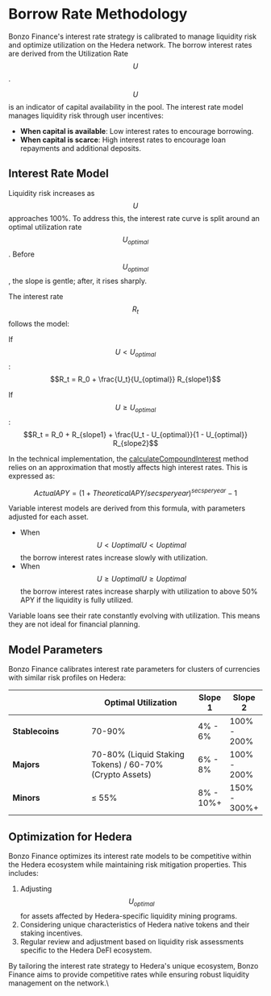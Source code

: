 # Borrow Rate Methodology

Bonzo Finance's interest rate strategy is calibrated to manage liquidity risk and optimize utilization on the Hedera network. The borrow interest rates are derived from the Utilization Rate $$U$$.

$$U$$ is an indicator of capital availability in the pool. The interest rate model manages liquidity risk through user incentives:

* **When capital is available**: Low interest rates to encourage borrowing.
* **When capital is scarce**: High interest rates to encourage loan repayments and additional deposits.

## **Interest Rate Model**

Liquidity risk increases as $$U$$ approaches 100%. To address this, the interest rate curve is split around an optimal utilization rate $$U_{optimal}$$. Before $$U_{optimal}$$, the slope is gentle; after, it rises sharply.

The interest rate $$R_t$$ follows the model:

If $$U < U_{optimal}$$ : $$R_t = R_0 + \frac{U_t}{U_{optimal}} R_{slope1}$$

If $$U \geq U_{optimal}$$ : $$R_t = R_0 + R_{slope1} + \frac{U_t - U_{optimal}}{1 - U_{optimal}} R_{slope2}$$

In the technical implementation, the [calculateCompoundInterest](https://github.com/Bonzo-Labs/bonzo-finance-contracts/blob/660ee467156ad3078e0d61e07e347a920eb1d621/contracts/protocol/libraries/math/MathUtils.sol#L45) method relies on an approximation that mostly affects high interest rates. This is expressed as:&#x20;

$$
ActualAPY = (1 + TheoreticalAPY/secsperyear)^{secsperyear} - 1
$$

Variable interest models are derived from this formula, with parameters adjusted for each asset.

* When $$U<UoptimalU<Uoptimal$$​ the borrow interest rates increase slowly with utilization.
* When $$U≥UoptimalU≥Uoptimal​$$ the borrow interest rates increase sharply with utilization to above 50% APY if the liquidity is fully utilized.

Variable loans see their rate constantly evolving with utilization. This means they are not ideal for financial planning.

## **Model Parameters**

Bonzo Finance calibrates interest rate parameters for clusters of currencies with similar risk profiles on Hedera:

<table><thead><tr><th width="148"></th><th width="214">Optimal Utilization</th><th>Slope 1</th><th>Slope 2</th></tr></thead><tbody><tr><td><strong>Stablecoins</strong></td><td>70-90%</td><td>4% - 6%</td><td>100% - 200%</td></tr><tr><td><strong>Majors</strong></td><td>70-80% (Liquid Staking Tokens) / 60-70% (Crypto Assets)</td><td>6% - 8%</td><td>100% - 200%</td></tr><tr><td><strong>Minors</strong></td><td>≤ 55%</td><td>8% - 10%+</td><td>150% - 300%+</td></tr></tbody></table>

## **Optimization for Hedera**

Bonzo Finance optimizes its interest rate models to be competitive within the Hedera ecosystem while maintaining risk mitigation properties. This includes:

1. Adjusting $$U_{optimal}$$ for assets affected by Hedera-specific liquidity mining programs.
2. Considering unique characteristics of Hedera native tokens and their staking incentives.
3. Regular review and adjustment based on liquidity risk assessments specific to the Hedera DeFI ecosystem.

By tailoring the interest rate strategy to Hedera's unique ecosystem, Bonzo Finance aims to provide competitive rates while ensuring robust liquidity management on the network.\
